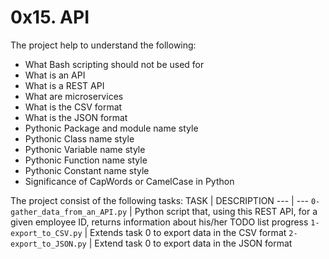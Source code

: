 # 0x15. API

The project help to understand the following:
- What Bash scripting should not be used for
- What is an API
- What is a REST API
- What are microservices
- What is the CSV format
- What is the JSON format
- Pythonic Package and module name style
- Pythonic Class name style
- Pythonic Variable name style
- Pythonic Function name style
- Pythonic Constant name style
- Significance of CapWords or CamelCase in Python

The project consist of the following tasks:
TASK | DESCRIPTION
--- | ---
`0-gather_data_from_an_API.py` | Python script that, using this REST API, for a given employee ID, returns information about his/her TODO list progress
`1-export_to_CSV.py` | Extends task 0 to export data in the CSV format
`2-export_to_JSON.py` | Extend task 0 to export data in the JSON format
